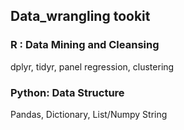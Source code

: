 ## Data_wrangling tookit

### R : Data Mining and Cleansing 
dplyr, tidyr, panel regression, clustering

### Python: Data Structure
Pandas,
Dictionary,
List/Numpy
String